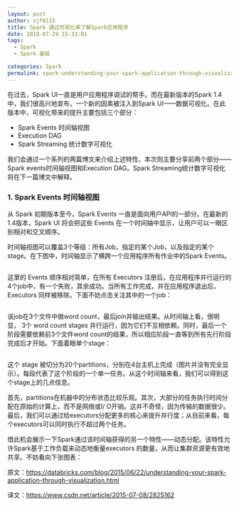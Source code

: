 ```yaml
---
layout: post
author: sjf0115
title: Spark 通过可视化来了解Spark应用程序
date: 2018-07-29 15:33:01
tags:
  - Spark
  - Spark 基础

categories: Spark
permalink: spark-understanding-your-spark-application-through-visualization
---
```


在过去，Spark UI一直是用户应用程序调试的帮手。而在最新版本的Spark 1.4中，我们很高兴地宣布，一个新的因素被注入到Spark UI——数据可视化。在此版本中，可视化带来的提升主要包括三个部分：
- Spark Events 时间轴视图
- Execution DAG
- Spark Streaming 统计数字可视化

我们会通过一个系列的两篇博文来介绍上述特性，本次则主要分享前两个部分——Spark events时间轴视图和Execution DAG。Spark Streaming统计数字可视化将在下一篇博文中解释。

### 1. Spark Events 时间轴视图

从 Spark 初期版本至今，Spark Events 一直是面向用户API的一部分。在最新的1.4版本，Spark UI 将会把这些 Events 在一个时间轴中显示，让用户可以一眼区别相对和交叉顺序。

时间轴视图可以覆盖3个等级：所有Job，指定的某个Job，以及指定的某个stage。在下图中，时间轴显示了横跨一个应用程序所有作业中的Spark Events。

![]()

这里的 Events 顺序相对简单，在所有 Executors 注册后，在应用程序并行运行的4个job中，有一个失败，其余成功。当所有工作完成，并在应用程序退出后，Executors 同样被移除。下面不妨点击关注其中的一个job：

![]()

该job在3个文件中做word count，最后join并输出结果。从时间轴上看，很明显， 3个 word count stages 并行运行，因为它们不互相依赖。同时，最后一个阶段需要依赖前3个文件word count的结果，所以相应阶段一直等到所有先行阶段完成后才开始。下面着眼单个stage：

![]()

这个 stage 被切分为20个partitions，分别在4台主机上完成（图片并没有完全显示）。每段代表了这个阶段的一个单一任务。从这个时间轴来看，我们可以得到这个stage上的几点信息。

首先，partitions在机器中的分布状态比较乐观。其次，大部分的任务执行时间分配在原始的计算上，而不是网络或I/ O开销。这并不奇怪，因为传输的数据很少。最后，我们可以通过给executors分配更多的核心来提升并行度；从目前来看，每个executors可以同时执行不超过两个任务。

借此机会展示一下Spark通过该时间轴获得的另一个特性——动态分配。该特性允许Spark基于工作负载来动态地衡量executors 的数量，从而让集群资源更有效地共享。不妨看向下张图表：


























原文：https://databricks.com/blog/2015/06/22/understanding-your-spark-application-through-visualization.html

译文：https://www.csdn.net/article/2015-07-08/2825162
